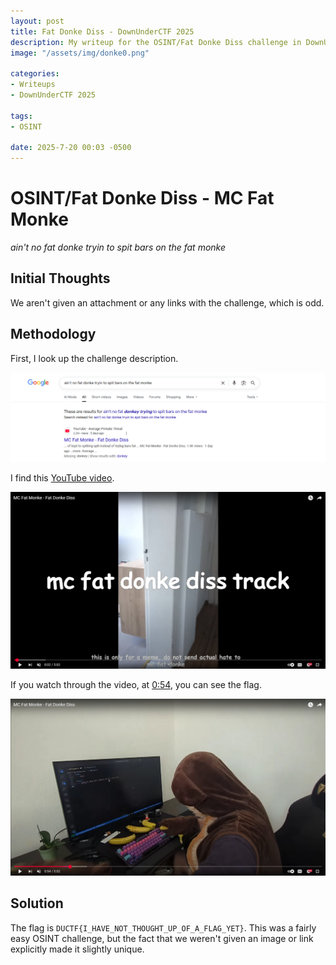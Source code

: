 ```yaml
---
layout: post
title: Fat Donke Diss - DownUnderCTF 2025
description: My writeup for the OSINT/Fat Donke Diss challenge in DownUnderCTF 2025
image: "/assets/img/donke0.png"

categories:
- Writeups
- DownUnderCTF 2025

tags:
- OSINT

date: 2025-7-20 00:03 -0500
---
```


# OSINT/Fat Donke Diss - MC Fat Monke
*ain't no fat donke tryin to spit bars on the fat monke*

## Initial Thoughts
We aren't given an attachment or any links with the challenge, which is odd.

## Methodology
First, I look up the challenge description.

![google search](/assets/img/donke1.png)

I find this [YouTube video](https://www.youtube.com/watch?v=dWugaNwXjzI).

![video](/assets/img/donke2.png)

If you watch through the video, at [0:54](https://youtu.be/dWugaNwXjzI?si=_3Fd6N6S_Z33aeMp&t=54), you can see the flag.

![video flag](/assets/img/donke3.png)

## Solution
The flag is `DUCTF{I_HAVE_NOT_THOUGHT_UP_OF_A_FLAG_YET}`. This was a fairly easy OSINT challenge, but the fact that we weren't given an image or link explicitly made it slightly unique.
